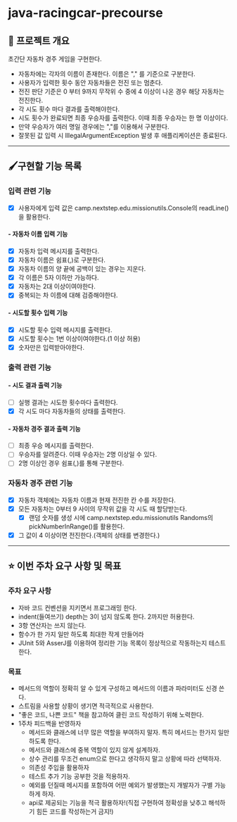 # java-racingcar-precourse

## 💪 프로젝트 개요

초간단 자동차 경주 게임을 구현한다.

- 자동차에는 각자의 이름이 존재한다. 이름은 "," 를 기준으로 구분한다.
- 사용자가 입력한 횟수 동안 자동차들은 전진 또는 멈춘다.
- 전진 판단 기준은 0 부터 9까지 무작위 수 중에 4 이상이 나온 경우 해당 자동차는 전진한다.
- 각 시도 횟수 마다 결과를 출력해야한다.
- 시도 횟수가 완료되면 최종 우승자를 출력한다. 이때 최종 우승자는 한 명 이상이다.
- 만약 우승자가 여러 명일 경우에는 ","를 이용해서 구분한다.
- 잘못된 값 입력 시 IllegalArgumentException 발생 후 애플리케이션은 종료된다.

---

## 🖌️구현할 기능 목록

### 입력 관련 기능

- [X] 사용자에게 입력 값은 camp.nextstep.edu.missionutils.Console의 readLine()을 활용한다.

#### - 자동차 이름 입력 기능

- [X] 자동차 입력 메시지를 출력한다.
- [X] 자동차 이름은 쉼표(,)로 구분한다.
- [X] 자동차 이름의 양 끝에 공백이 있는 경우는 지운다.
- [X] 각 이름은 5자 이하만 가능하다.
- [X] 자동차는 2대 이상이여야한다.
- [X] 중복되는 차 이름에 대해 검증해야한다.

#### - 시도할 횟수 입력 기능

- [X] 시도할 횟수 입력 메시지를 출력한다.
- [X] 시도할 횟수는 1번 이상이여야한다.(1 이상 허용)
- [X] 숫자만은 입력받아야한다.

### 출력 관련 기능

#### - 시도 결과 출력 기능

- [ ] 실행 결과는 시도한 횟수마다 출력한다.
- [X] 각 시도 마다 자동차들의 상태를 출력한다.

#### - 자동차 경주 결과 출력 기능

- [ ] 최종 우승 메시지를 출력한다.
- [ ] 우승자를 알려준다. 이때 우승자는 2명 이상일 수 있다.
- [ ] 2명 이상인 경우 쉼표(,)를 통해 구분한다.

### 자동차 경주 관련 기능

- [X] 자동차 객체에는 자동차 이름과 현재 전진한 칸 수를 저장한다.
- [X] 모든 자동차는 0부터 9 사이의 무작위 값을 각 시도 때 할당받는다.
    - [X] 랜덤 숫자를 생성 시에 camp.nextstep.edu.missionutils Randoms의 pickNumberInRange()를 활용한다.
- [X] 그 값이 4 이상이면 전진한다.(객체의 상태를 변경한다.)

---

## ⭐ 이번 주차 요구 사항 및 목표

### 주차 요구 사항

- 자바 코드 컨벤션을 지키면서 프로그래밍 한다.
- indent(들여쓰기) depth는 3이 넘지 않도록 한다. 2까지만 허용한다.
- 3항 연산자는 쓰지 않는다.
- 함수가 한 가지 일만 하도록 최대한 작게 만들어라
- JUnit 5와 AsserJ를 이용하여 정리한 기능 목록이 정상적으로 작동하는지 테스트한다.

### 목표

- 메서드의 역할이 정확히 알 수 있게 구성하고 메서드의 이름과 파라미터도 신경 쓴다.
- 스트림을 사용할 상황이 생기면 적극적으로 사용한다.
- "좋은 코드, 나쁜 코드" 책을 참고하여 클린 코드 작성하기 위해 노력한다.
- 1주차 피드백을 반영하자
    - 메서드와 클래스에 너무 많은 역할을 부여하지 말자. 특히 메서드는 한가지 일만 하도록 한다.
    - 메서드와 클래스에 중복 역할이 있지 않게 설계하자.
    - 상수 관리를 무조건 enum으로 한다고 생각하지 말고 상황에 따라 선택하자.
    - 의존성 주입을 활용하자
    - 테스트 추가 기능 공부한 것을 적용하자.
    - 예외를 던질때 메시지를 포함하여 어떤 예외가 발생했는지 개발자가 구별 가능하게 하자.
    - api로 제공되는 기능을 적극 활용하자!(직접 구현하여 정확성을 낮추고 해석하기 힘든 코드를 작성하는거 금지!)



